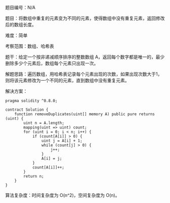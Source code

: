 题目编号：N/A

题目：将数组中重复的元素变为不同的元素，使得数组中没有重复元素，返回修改后的数组长度。

难度：简单

考察范围：数组、哈希表

题干：给定一个按非递减顺序排序的整数数组 A，返回每个数字都是唯一的，最少删除多少个元素后，数组每个元素只出现一次。

解题思路：遍历数组，用哈希表记录每个元素出现的次数，如果出现次数大于1，则将该元素修改为一个不同的元素，直到数组中没有重复元素。

解决方案：

```
pragma solidity ^0.8.0;

contract Solution {
    function removeDuplicates(uint[] memory A) public pure returns (uint) {
        uint n = A.length;
        mapping(uint => uint) count;
        for (uint i = 0; i < n; i++) {
            if (count[A[i]] > 0) {
                uint j = A[i] + 1;
                while (count[j] > 0) {
                    j++;
                }
                A[i] = j;
            }
            count[A[i]]++;
        }
        return n;
    }
}
```

算法复杂度：时间复杂度为 O(n^2)，空间复杂度为 O(n)。